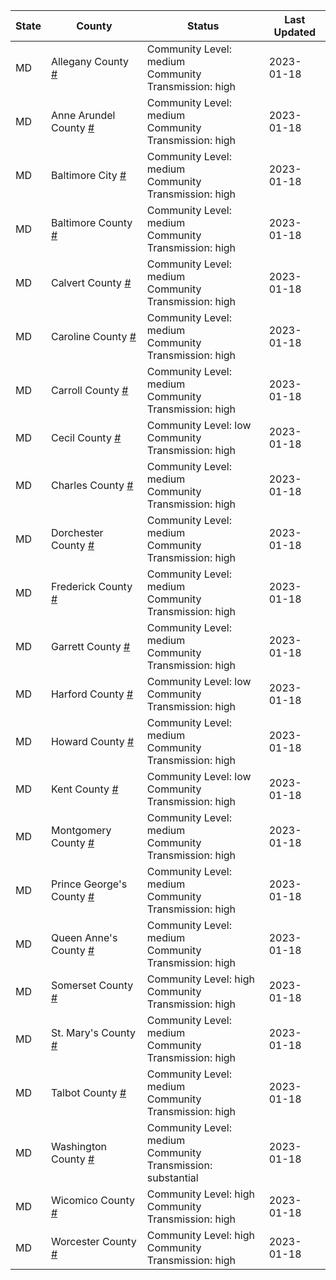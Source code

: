 State | County | Status | Last Updated
--- | --- | --- | --- 
MD | Allegany County <a href="#allegany_county">#</a> | <a name="allegany_county"></a>Community Level: medium<br/>Community Transmission: high | 2023-01-18
MD | Anne Arundel County <a href="#anne_arundel_county">#</a> | <a name="anne_arundel_county"></a>Community Level: medium<br/>Community Transmission: high | 2023-01-18
MD | Baltimore City <a href="#baltimore_city">#</a> | <a name="baltimore_city"></a>Community Level: medium<br/>Community Transmission: high | 2023-01-18
MD | Baltimore County <a href="#baltimore_county">#</a> | <a name="baltimore_county"></a>Community Level: medium<br/>Community Transmission: high | 2023-01-18
MD | Calvert County <a href="#calvert_county">#</a> | <a name="calvert_county"></a>Community Level: medium<br/>Community Transmission: high | 2023-01-18
MD | Caroline County <a href="#caroline_county">#</a> | <a name="caroline_county"></a>Community Level: medium<br/>Community Transmission: high | 2023-01-18
MD | Carroll County <a href="#carroll_county">#</a> | <a name="carroll_county"></a>Community Level: medium<br/>Community Transmission: high | 2023-01-18
MD | Cecil County <a href="#cecil_county">#</a> | <a name="cecil_county"></a>Community Level: low<br/>Community Transmission: high | 2023-01-18
MD | Charles County <a href="#charles_county">#</a> | <a name="charles_county"></a>Community Level: medium<br/>Community Transmission: high | 2023-01-18
MD | Dorchester County <a href="#dorchester_county">#</a> | <a name="dorchester_county"></a>Community Level: medium<br/>Community Transmission: high | 2023-01-18
MD | Frederick County <a href="#frederick_county">#</a> | <a name="frederick_county"></a>Community Level: medium<br/>Community Transmission: high | 2023-01-18
MD | Garrett County <a href="#garrett_county">#</a> | <a name="garrett_county"></a>Community Level: medium<br/>Community Transmission: high | 2023-01-18
MD | Harford County <a href="#harford_county">#</a> | <a name="harford_county"></a>Community Level: low<br/>Community Transmission: high | 2023-01-18
MD | Howard County <a href="#howard_county">#</a> | <a name="howard_county"></a>Community Level: medium<br/>Community Transmission: high | 2023-01-18
MD | Kent County <a href="#kent_county">#</a> | <a name="kent_county"></a>Community Level: low<br/>Community Transmission: high | 2023-01-18
MD | Montgomery County <a href="#montgomery_county">#</a> | <a name="montgomery_county"></a>Community Level: medium<br/>Community Transmission: high | 2023-01-18
MD | Prince George's County <a href="#prince_george's_county">#</a> | <a name="prince_george's_county"></a>Community Level: medium<br/>Community Transmission: high | 2023-01-18
MD | Queen Anne's County <a href="#queen_anne's_county">#</a> | <a name="queen_anne's_county"></a>Community Level: medium<br/>Community Transmission: high | 2023-01-18
MD | Somerset County <a href="#somerset_county">#</a> | <a name="somerset_county"></a>Community Level: high<br/>Community Transmission: high | 2023-01-18
MD | St. Mary's County <a href="#st._mary's_county">#</a> | <a name="st._mary's_county"></a>Community Level: medium<br/>Community Transmission: high | 2023-01-18
MD | Talbot County <a href="#talbot_county">#</a> | <a name="talbot_county"></a>Community Level: medium<br/>Community Transmission: high | 2023-01-18
MD | Washington County <a href="#washington_county">#</a> | <a name="washington_county"></a>Community Level: medium<br/>Community Transmission: substantial | 2023-01-18
MD | Wicomico County <a href="#wicomico_county">#</a> | <a name="wicomico_county"></a>Community Level: high<br/>Community Transmission: high | 2023-01-18
MD | Worcester County <a href="#worcester_county">#</a> | <a name="worcester_county"></a>Community Level: high<br/>Community Transmission: high | 2023-01-18
